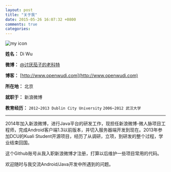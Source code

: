 ```yaml
---
layout: post
title: "关于我"
date: 2015-05-26 16:07:32 +0800
comments: true
categories: 
---
```


![my icon](http://tp2.sinaimg.cn/1690201701/50/5679941181/1)

**姓名：** Di Wu

**微博：** [@讨厌茄子的老科特](http://weibo.com/wodis)

**博客：** [http://www.openwudi.com](http://www.openwudi.com)

**所在地：** 北京

**就职于：** 新浪微博

**教育经历：** ```2012~2013 Dublin City University```
```2006~2012 武汉大学```

---
2014年加入新浪微博，进行Java平台的研发工作，现担任新浪微博-微人脉项目工程师，完成Android客户端1.3以前版本，并切入服务器端开发到现在。2013年参加DCU的Kuali Student开源项目，经历了从调研，立项，到研发的整个过程，学业结束回国。

这个Github账号从我入职新浪微博才注册，打算以后维护一些项目常用的代码。

欢迎随时与我交流Android/Java开发中所遇到的问题。